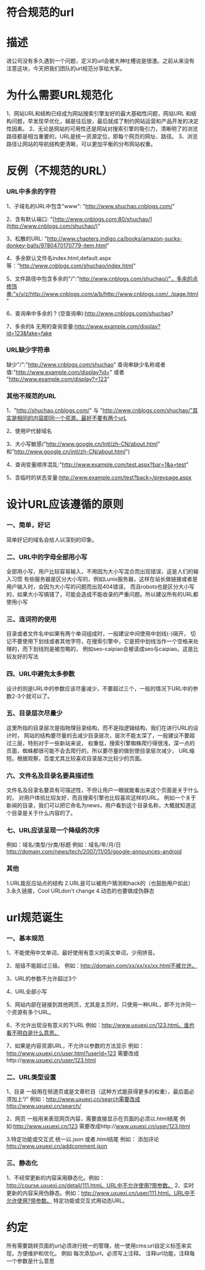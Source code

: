 # 符合规范的url



# 描述

进公司没有多久遇到一个问题，定义的url会被大神吐槽说是很渣。之前从来没有注意这块，今天把我们团队的url规范分享给大家。

# 为什么需要URL规范化

1、网站URL和结构已经成为网站搜索引擎友好的最大基础性问题，网站URL 和结构问题，早发现早优化，越是往后放，最后就成了制约网站运营和产品开发的决定性因素。
2、无论是网站的可用性还是网站对搜索引擎的吸引力，清晰明了的浏览路径都是相当重要的，URL是统一资源定位，即每个网页的网址、路径。
3、浏览路径让网站的导航结构更清晰，可以更加平衡的分布网站权重。

# 反例（不规范的URL）

### URL中多余的字符

1、子域名的URL中包含"www": "http://www.shuchao.cnblogs.com/"

2、含有默认端口: "[http://www.cnblogs.com:80/shuchao/](http://www.cnblogs.com/shuchao/)"

3、松散的URL: "http://www.chapters.indigo.ca/books/amazon-sucks-donkey-balls/9780470170779-item.html"

4、多余默认文件名index.html,default.aspx等："http://www.cnblogs.com/shuchao/index.html"

5、文件路径中包含多余的"/":"http://www.cnblogs.com/shuchao//"，多余的点修饰串:"x/y/z/http://www.cnblogs.com/a/b/http://www.cnblogs.com/../page.html"

6、查询串中多余的 ? (空查询串):http://www.cnblogs.com/shuchao?

7、多余的& 无用的查询变量:http://www.example.com/display?id=123&fake=fake

### URL缺少字符串

缺少"/":"http://www.cnblogs.com/shuchao"
查询串缺少名称或者值:"http://www.example.com/display?id=" 或者 "http://www.example.com/display?=123"

### 其他不规范的URL

1、"http://shuchao.cnblogs.com/" 与 "http://www.cnblogs.com/shuchao/"其实是相同的内容即同一个资源，最好不要有两个urL

2、使用IP代替域名

3、大小写敏感("http://www.google.cn/Intl/zh-CN/about.html" 和"http://www.google.cn/intl/zh-CN/about.html")

4、查询变量顺序混乱:"http://www.example.com/test.aspx?bar=1&a=test"

5、含临时的状态变量:http://www.example.com/test?back=/prevpage.aspx

# 设计URL应该遵循的原则

### 一、简单，好记

简单好记的域名会给人以深刻的印象。

### 二、URL中的字母全部用小写

全部用小写，用户比较容易输入，不用因为大小写混合而出现错误，这是人们的输入习惯
有些服务器是区分大小写的，例如Lunix服务器，这样在站长做链接或者是用户输入时，会因为大小写的问题而出现404错误，
而且robots也是区分大小写的，如果大小写搞错了，可能会造成不能收录的严重问题。所以建议所有的URL都使用小写

### 三、连词符的使用

目录或者文件名中如果有两个单词组成时，一般建议中间使用中划线(-)隔开，
切记不要使用下划线或者其他字符，在搜索引擎中，它是把中划线当作一个空格来处理的，而下划线则是被忽略的，
例如seo-caipiao会被读成seo与caipiao。这是比较友好的写法

### 四、URL中避免太多参数

设计的则是URL中的参数应该尽量减少，不要超过三个，一般的情况下URL中的参数2-3个就可以了。

### 五、目录层次尽量少

这里所指的目录层次是指物理目录结构，而不是指逻辑结构，我们在进行URL的设计时，
网站的结构要尽量的去减少目录层次，层次不能太深了，一般建议不要超过三层，特别对于一些新站来说，
权重低，搜索引擎蜘蛛爬行得很浅，深一点的页面，蜘蛛都很可能不会去爬行的，所以要尽量的做到使目录层次减少，
URL缩短。根据观察，百度尤其比较喜欢目录层次比较少的页面。

### 六、文件名及目录名要具描述性

文件名及目录名要具有可描述性，不但让用户一眼就能看出来这个页面是关于什么的，
对用户体验比较友好，而且搜索引擎也比较喜欢这样的URL。
例如一个关于新闻的目录，我们可以把它命名为news，用户看到这个目录名称，大概就知道这个目录是关于什么内容的了。

### 七、URL应该呈现一个降级的次序

例如：域名/类型/分类/标题
例如：域名/年/月/日
http://domain.com/news/tech/2007/11/05/google-announces-android

### 其他

1.URL能反应站点的结构
2.URL是可以被用户猜测和hack的（也鼓励用户如此）
3.永久链接，Cool URLdon't change
4.动态的也要做成伪静态

# url规范诞生

### 一、基本规范

1、不能使用中文单词，最好使用有意义的英文单词，少用拼音。

2、层级不能超过三级。
例如：http://domain.com/xx/xx/xx/xx.html不被允许。

3、URL的参数不允许超过3个

4、URL全部小写

5、网站内部在链接到其他网页，尤其是主页时，只使用一种URL，即不允许同一个资源有多个URL。

6、不允许出现没有意义的下URL
例如：http://www.uxuexi.cn/123.html。谁也看不明白是什么意思。

7、如果是内容资源URL，不允许以参数的方法显示
例如：http://www.uxuexi.cn/user.html?userId=123 需要改成http://www.uxuexi.cn/user/123.html

### 二、URL类型设置

1、目录
一般用在频道页或是文章栏目（这种方式能获得更多的权重），最后面必须加上“/”
例如：http://www.uxuexi.cn/search需要改成http://www.uxuexi.cn/search/

2、网页
一般用来表现网页内容，需要直接显示在页面的必须以.html结尾
例如:http://www.uxuexi.cn/123 需要改成http://www.uxuexi.cn/user/123.html

3.特定功能或交互式
统一以.json 或者.html结尾
例如：
添加评论 http://www.uxuexi.cn/addcomment.json

### 三、静态化

1、不经常更新的内容采用静态化。例如：http://course.uxuexi.cn/detail/111.html。URL中不允许使用?带参数。
2、实时更新的内容采用伪静态。例如：http://www.uxuexi.cn/user/111.html。URL中不允许使用?带参数。
特定功能或交互式用动态URL。

# 约定

所有需要跳转页面的url必须进行统一的管理，统一使用cms:url自定义标签来实现，方便维护和优化。
例如
每次添加url，必须写上注释。
注释url功能，注释每一个参数是什么意思